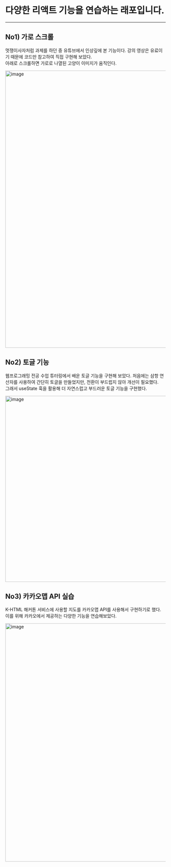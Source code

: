 # 다양한 리액트 기능을 연습하는 래포입니다.

---

## No1) 가로 스크롤

멋쟁이사자처럼 과제를 하던 중 유튜브에서 인상깊에 본 기능이다. 강의 영상은 유료이기 때문에 코드만 참고하여 직접 구현해 보았다.  
아래로 스크롤하면 가로로 나열된 고양이 이미지가 움직인다.  

<img width="1912" height="870" alt="image" src="https://github.com/user-attachments/assets/1c1fba1a-33b7-4df4-867b-89fc80fb01e5" />



## No2) 토글 기능

웹프로그래밍 전공 수업 튜터링에서 배운 토글 기능을 구현해 보았다. 처음에는 삼항 연산자를 사용하여 간단히 토글을 만들었지만, 전환이 부드럽지 않아 개선이 필요했다.  
그래서 useState 훅을 활용해 더 자연스럽고 부드러운 토글 기능을 구현했다.

<img width="1919" height="584" alt="image" src="https://github.com/user-attachments/assets/e55e0d62-d926-405a-9644-b623a02a29ad" />


## No3) 카카오맵 API 실습

K-HTML 해커톤 서비스에 사용할 지도를 카카오맵 API를 사용해서 구현하기로 했다. 이를 위해 카카오에서 제공하는 다양한 기능을 연습해보았다.

<img width="1735" height="748" alt="image" src="https://github.com/user-attachments/assets/afe30352-aa44-4428-a68a-562801587cb5" />

